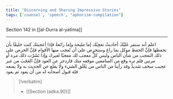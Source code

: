 ```yaml
---
title: "Discerning and Sharing Impressive Stories"
tags: ['counsel', 'speech', "aphorism-compilation"]
---
```


 Section 142 in [[al-Durra al-yatīma]]

---
اعلم أنه ستمر عَليْكَ أحاديثُ تعجِبُك إما مليحة وإما رائعةٌ فإذا أعجبتك كنت خليقًا بأن تحفظها فإنَّ الحفظ موكل بما راع وستحرص على أن تُعجب منها الأقوام فإنَّ الحرص على ذلك التعجب من شأن الناس  وليس كلُّ معجب لك معجبًا لغيرك وإذا نَشَرْت ذلك مرة أو مرتين فلم تره وقع من السامعين موقعه منك فازدجر عن العود فإنَّ العَجَبَ من غير عجيب سخف شديدٌ وقد رأينا من الناس من يَعْلَق الشيء ولا يقلع عن الحديث به ولا يمنعه قلة قبول أصحابه له من أن يعود ثم يعود

> [!verbatim]
> - [[Section (adka.90)]]
